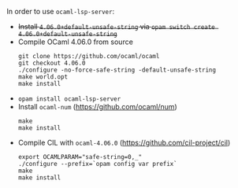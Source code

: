 In order to use `ocaml-lsp-server`:
- ~~Install `4.06.0+default-unsafe-string` via `opam switch create 4.06.0+default-unsafe-string`~~
- Compile OCaml 4.06.0 from source
  ```
  git clone https://github.com/ocaml/ocaml
  git checkout 4.06.0
  ./configure -no-force-safe-string -default-unsafe-string
  make world.opt
  make install
  ```
- `opam install ocaml-lsp-server`
- Install `ocaml-num` (https://github.com/ocaml/num)
  ```
  make
  make install
  ```
- Compile CIL with `ocaml-4.06.0` (https://github.com/cil-project/cil) 
  ```
  export OCAMLPARAM="safe-string=0,_"
  ./configure --prefix=`opam config var prefix`
  make
  make install
  ```
